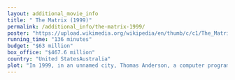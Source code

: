 ```yaml
---
layout: additional_movie_info
title: " The Matrix (1999)"
permalink: /additional_info/the-matrix-1999/
poster: "https://upload.wikimedia.org/wikipedia/en/thumb/c/c1/The_Matrix_Poster.jpg/220px-The_Matrix_Poster.jpg"
running_time: "136 minutes"
budget: "$63 million"
box_office: "$467.6 million"
country: "United StatesAustralia"
plot: "In 1999, in an unnamed city, Thomas Anderson, a computer programmer known as \"Neo\" in hacking circles, delves into the mystery of the \"Matrix\". His search brings him to the attention of hacker Trinity, who discloses that the enigmatic Morpheus can answer Neo's questions. At his workplace, Neo is pursued by police and Agents led by Agent Smith. Morpheus guides Neo's escape by phone, able to somehow remotely observe their movements, but Neo ultimately surrenders rather than risk a hazardous getaway.\n\nThe Agents interrogate Neo about Morpheus but he refuses to cooperate. In response, Neo's mouth suddenly seals shut and the Agents implant a robotic device in his abdomen. Neo awakens at home, initially dismissing the encounter as a nightmare until Trinity and her allies arrive, extract the implanted tracker, and bring Neo to Morpheus, their leader. Morpheus offers Neo a choice: a red pill to uncover the truth about the Matrix or a blue pill to forget everything and return to his normal life. Opting for the red pill, Neo's reality distorts, and he awakens submerged in a mechanical pod with invasive cables running throughout his body. Neo witnesses countless inert humans similarly encased and tended to by machines before he is ejected from the facility and rescued by Morpheus aboard the hovercraft, the Nebuchadnezzar.\n\nMorpheus reveals that the year is approximately 2199. In the 21st century, humanity lost a war with their artificially intelligent creations, leaving the Earth a devastated ruin. As a last resort, humans blackened the sky to eliminate the machines' access to solar power and, in response, the machines developed farms of artificially grown humans to harness their bioelectric energy. The Matrix is a simulated reality based on human civilization at its peak, designed to keep the subjugated humans oblivious and pacified. The remaining free humans established an underground refuge known as Zion, living a harsh existence on scarce resources. Morpheus and his rebel crew hack into the Matrix to free others and recruit them, manipulating the rules of the simulation to gain superhuman physical abilities. Even so, they are outmatched by the overwhelmingly powerful Agents—sentient programs protecting the Matrix—and dying in the Matrix causes death in the real world. Morpheus liberated Neo because he believes him to be \"the One\", a prophesied figure destined to dismantle the Matrix and liberate humanity.\n\nThe crew enter the Matrix to seek guidance from the Oracle, the prophetic figure who foretold the existence of the One. She implies that Neo is not the One and warns him of an imminent choice between his life and Morpheus's. The crew are ambushed by Agents after being betrayed by Cypher, a resentful crew member who wants to be reinserted into the Matrix to enjoy its comforts. Convinced of Neo's importance, Morpheus sacrifices himself to confront Smith, only to be overpowered and captured. Meanwhile, Cypher exits the Matrix and begins forcefully disconnecting the others, killing them. Before Cypher can kill Neo and Trinity, Tank, a subdued crew member, regains consciousness, kills Cypher, and safely extracts the survivors.\n\nSmith interrogates Morpheus to obtain access codes for Zion's mainframe, which will allow them to end the human resistance. Determined to rescue Morpheus, Neo re-enters the Matrix with Trinity. They successfully free Morpheus, who escapes the Matrix with Trinity, but Smith intercepts Neo. Gaining confidence in his abilities, Neo fights Smith, demonstrating comparable power and eventually killing him. However, Smith resurrects in a new body and kills Neo.\n\nIn the real world, machine forces called Sentinels attack the Nebuchadnezzar. By Neo's body, Trinity confesses her love for him and that the Oracle prophesied she would fall in love with the One. In the Matrix, Neo revives with newfound abilities to perceive and control the Matrix. He effortlessly destroys Smith and exits the Matrix just as the Nebuchadnezzar's electromagnetic pulse disables the ship's power and the Sentinels. Sometime later, within the Matrix, Neo communicates with the system, promising to show the enslaved humans a world of limitless possibilities, before flying away."
---
```

